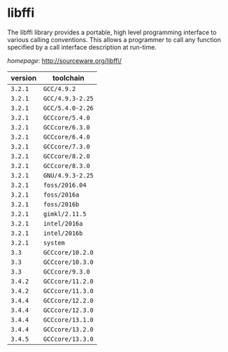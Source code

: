 # libffi

The libffi library provides a portable, high level programming interface to various calling conventions. This allows a programmer to call any function specified by a call interface description at run-time.

*homepage*: <http://sourceware.org/libffi/>

version | toolchain
--------|----------
``3.2.1`` | ``GCC/4.9.2``
``3.2.1`` | ``GCC/4.9.3-2.25``
``3.2.1`` | ``GCC/5.4.0-2.26``
``3.2.1`` | ``GCCcore/5.4.0``
``3.2.1`` | ``GCCcore/6.3.0``
``3.2.1`` | ``GCCcore/6.4.0``
``3.2.1`` | ``GCCcore/7.3.0``
``3.2.1`` | ``GCCcore/8.2.0``
``3.2.1`` | ``GCCcore/8.3.0``
``3.2.1`` | ``GNU/4.9.3-2.25``
``3.2.1`` | ``foss/2016.04``
``3.2.1`` | ``foss/2016a``
``3.2.1`` | ``foss/2016b``
``3.2.1`` | ``gimkl/2.11.5``
``3.2.1`` | ``intel/2016a``
``3.2.1`` | ``intel/2016b``
``3.2.1`` | ``system``
``3.3`` | ``GCCcore/10.2.0``
``3.3`` | ``GCCcore/10.3.0``
``3.3`` | ``GCCcore/9.3.0``
``3.4.2`` | ``GCCcore/11.2.0``
``3.4.2`` | ``GCCcore/11.3.0``
``3.4.4`` | ``GCCcore/12.2.0``
``3.4.4`` | ``GCCcore/12.3.0``
``3.4.4`` | ``GCCcore/13.1.0``
``3.4.4`` | ``GCCcore/13.2.0``
``3.4.5`` | ``GCCcore/13.3.0``
